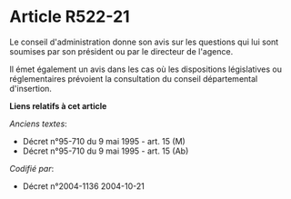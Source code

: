# Article R522-21

Le conseil d'administration donne son avis sur les questions qui lui sont soumises par son président ou par le directeur de
l'agence.

Il émet également un avis dans les cas où les dispositions législatives ou réglementaires prévoient la consultation du
conseil départemental d'insertion.

**Liens relatifs à cet article**

_Anciens textes_:

  - Décret n°95-710 du 9 mai 1995 - art. 15 (M)
  - Décret n°95-710 du 9 mai 1995 - art. 15 (Ab)

_Codifié par_:

  - Décret n°2004-1136 2004-10-21
